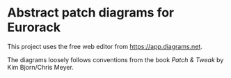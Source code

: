 # Abstract patch diagrams for Eurorack

This project uses the free web editor from https://app.diagrams.net.

The diagrams loosely follows conventions from the book *Patch & Tweak* by Kim Bjorn/Chris Meyer.
